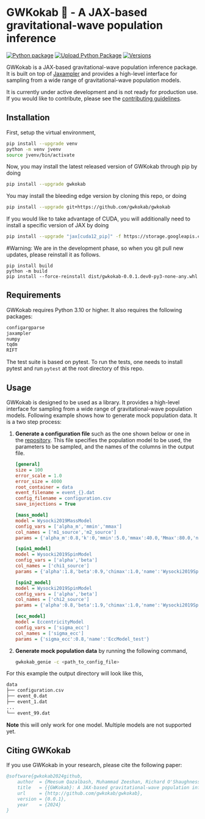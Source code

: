 # GWKokab 🔭 - A JAX-based gravitational-wave population inference

[![Python package](https://github.com/gwkokab/gwkokab/actions/workflows/python-package.yml/badge.svg)](https://github.com/gwkokab/gwkokab/actions/workflows/python-package.yml)
[![Upload Python Package](https://github.com/gwkokab/gwkokab/actions/workflows/python-publish.yml/badge.svg)](https://github.com/gwkokab/gwkokab/actions/workflows/python-publish.yml)
[![Versions](https://img.shields.io/pypi/pyversions/gwkokab.svg)](https://pypi.org/project/gwkokab/)

GWKokab is a JAX-based gravitational-wave population inference package. It is built on top
of [Jaxampler](https://github.com/Qazalbash/jaxampler) and provides a high-level interface for sampling from a wide
range of gravitational-wave population models.

It is currently under active development and is not ready for production use. If you would like to contribute, please
see the [contributing guidelines](CONTRIBUTING.md).

<!-- ## Features

- [x] 🚀 High-Performance Sampling: Leverage the power of JAX for high-speed, accurate sampling.
- [x] 🧩 Versatile Algorithms: A wide range of sampling methods to suit various applications.
- [x] 🔗 Easy Integration: Seamlessly integrates with existing JAX workflows. -->

## Installation

First, setup the virtual environment,

```bash
pip install --upgrade venv
python -m venv jvenv
source jvenv/bin/activate
```

Now, you may install the latest released version of GWKokab through pip by doing

```bash
pip install --upgrade gwkokab
```

You may install the bleeding edge version by cloning this repo, or doing

```bash
pip install --upgrade git+https://github.com/gwkokab/gwkokab
```

If you would like to take advantage of CUDA, you will additionally need to install a specific version of JAX by doing

```bash
pip install --upgrade "jax[cuda12_pip]" -f https://storage.googleapis.com/jax-releases/jax_cuda_releases.html
```

#Warning: 
We are in the development phase, so when you git pull new updates, please reinstall it as follows.
```
pip install build
python -m build
pip install --force-reinstall dist/gwkokab-0.0.1.dev0-py3-none-any.whl
```
## Requirements

GWKokab requires Python 3.10 or higher. It also requires the following packages:

```bash
configargparse
jaxampler
numpy
tqdm
RIFT
```

The test suite is based on pytest. To run the tests, one needs to install pytest and run `pytest` at the root directory
of this repo.

## Usage

GWKokab is designed to be used as a library. It provides a high-level interface for sampling from a wide range of
gravitational-wave population models. Following example shows how to generate mock population data. It is a two step
process:

1. **Generate a configuration file** such as the one shown below or one in the [repository](example_config.ini). This
   file specifies the population model to be used, the parameters to be sampled, and the names of the columns in the
   output file.

   ```ini
   [general]
   size = 100
   error_scale = 1.0
   error_size = 4000
   root_container = data
   event_filename = event_{}.dat
   config_filename = configuration.csv
   save_injections = True
   
   [mass_model]
   model = Wysocki2019MassModel
   config_vars = ['alpha_m','mmin','mmax']
   col_names = ['m1_source','m2_source']
   params = {'alpha_m':0.8,'k':0,'mmin':5.0,'mmax':40.0,'Mmax':80.0,'name':'Wysocki2019MassModel_test'}
   
   [spin1_model]
   model = Wysocki2019SpinModel
   config_vars = ['alpha','beta']
   col_names = ['chi1_source']
   params = {'alpha':1.8,'beta':0.9,'chimax':1.0,'name':'Wysocki2019SpinModel_test'}
   
   [spin2_model]
   model = Wysocki2019SpinModel
   config_vars = ['alpha','beta']
   col_names = ['chi2_source']
   params = {'alpha':0.8,'beta':1.9,'chimax':1.0,'name':'Wysocki2019SpinModel_test'}
   
   [ecc_model]
   model = EccentricityModel
   config_vars = ['sigma_ecc']
   col_names = ['sigma_ecc']
   params = {'sigma_ecc':0.8,'name':'EccModel_test'}
   ```

2. **Generate mock population data** by running the following command,

    ```bash
    gwkokab_genie -c <path_to_config_file>
    ```

For this example the output directory will look like this,

```bash
data
├── configuration.csv
├── event_0.dat
├── event_1.dat
...
└── event_99.dat
```

**Note** this will only work for one model. Multiple models are not supported yet.

## Citing GWKokab

If you use GWKokab in your research, please cite the following paper:

```bibtex
@software{gwkokab2024github,
    author  = {Meesum Qazalbash, Muhammad Zeeshan, Richard O'Shaughnessy},
    title   = {{GWKokab}: A JAX-based gravitational-wave population inference},
    url     = {http://github.com/gwkokab/gwkokab},
    version = {0.0.1},
    year    = {2024}
}
```
